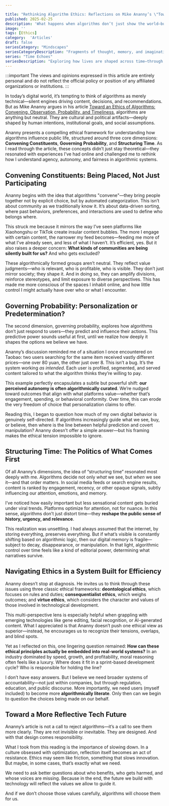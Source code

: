 ```yaml
---

title: "Rethinking Algorithm Ethics: Reflections on Mike Ananny’s \"Toward an Ethics of Algorithms\""
published: 2025-02-25
description: 'What happens when algorithms don’t just show the world—but shape how we think within it?'
image: ''
tags: [Ethics]
category:  'Articles'
draft: false
seriesCategory: "Mindscapes"
seriesCategoryDescription: "Fragments of thought, memory, and imagination—tracing the shifting landscapes of the mind. Through personal musings and reflections, each piece explores the subtle connections between being, time, and meaning"
series: "Time Echoes"
seriesDescription: "Exploring how lives are shaped across time—through the stories we remember, the systems we build, and the futures we envision. This series gathers fragments of thought where technology meets humanity"
---
```


:::important
The views and opinions expressed in this article are entirely personal and do not reflect the official policy or position of any affiliated organizations or institutions.
:::

In today’s digital world, it’s tempting to think of algorithms as merely technical—silent engines driving content, decisions, and recommendations. But as Mike Ananny argues in his article [Toward an Ethics of Algorithms: Convening, Observation, Probability, and Timeliness](https://journals.sagepub.com/doi/10.1177/0162243915606523), algorithms are anything but neutral. They are cultural and political artifacts—deeply shaped by human intentions, institutional goals, and social assumptions.

Ananny presents a compelling ethical framework for understanding how algorithms influence public life, structured around three core dimensions: **Convening Constituents**, **Governing Probability**, and **Structuring Time**. As I read through the article, these concepts didn’t just stay theoretical—they resonated with experiences I’ve had online and challenged me to rethink how I understand agency, autonomy, and fairness in algorithmic systems.

## Convening Constituents: Being Placed, Not Just Participating

Ananny begins with the idea that algorithms "convene"—they bring people together not by explicit choice, but by automated categorization. This isn’t about community as we traditionally know it. It’s about data-driven sorting, where past behaviors, preferences, and interactions are used to define who belongs where.

This struck me because it mirrors the way I’ve seen platforms like Xiaohongshu or TikTok create insular content bubbles. The more I engage with certain content, the narrower my feed becomes—feeding me more of what I’ve already seen, and less of what I haven’t. It’s efficient, yes. But it also raises a deeper concern: **What kinds of communities are being silently built for us?** And who gets excluded?

These algorithmically formed groups aren’t neutral. They reflect value judgments—who is relevant, who is profitable, who is visible. They don’t just mirror society; they shape it. And in doing so, they can amplify divisions, reinforce stereotypes, and limit exposure to diverse perspectives. This has made me more conscious of the spaces I inhabit online, and how little control I might actually have over who or what I encounter.

## Governing Probability: Personalization or Predetermination?

The second dimension, governing probability, explores how algorithms don’t just respond to users—they predict and influence their actions. This predictive power sounds useful at first, until we realize how deeply it shapes the options we believe we have.

Ananny’s discussion reminded me of a situation I once encountered on Taobao: two users searching for the same item received vastly different prices—one over 80 yuan, the other just over 8. This isn’t a bug. It’s the system working *as intended*. Each user is profiled, segmented, and served content tailored to what the algorithm thinks they’re willing to pay.

This example perfectly encapsulates a subtle but powerful shift: **our perceived autonomy is often algorithmically curated**. We’re nudged toward outcomes that align with what platforms value—whether that’s engagement, spending, or behavioral conformity. Over time, this can erode the very freedom of choice that personalization claims to offer.

Reading this, I began to question how much of my own digital behavior is genuinely self-directed. If algorithms increasingly guide what we see, buy, or believe, then where is the line between helpful prediction and covert manipulation? Ananny doesn’t offer a simple answer—but his framing makes the ethical tension impossible to ignore.

## Structuring Time: The Politics of What Comes First

Of all Ananny’s dimensions, the idea of “structuring time” resonated most deeply with me. Algorithms decide not only *what* we see, but *when* we see it—and that order matters. In social media feeds or search engine results, content is ranked by engagement, recency, or other opaque signals, subtly influencing our attention, emotions, and memory.

I’ve noticed how easily important but less sensational content gets buried under viral trends. Platforms optimize for attention, not for nuance. In this sense, algorithms don’t just distort time—they **reshape the public sense of history, urgency, and relevance**.

This realization was unsettling. I had always assumed that the internet, by storing everything, preserves everything. But if what’s visible is constantly shifting based on algorithmic logic, then our digital memory is fragile—subject to decay, disappearance, or manipulation. In that light, algorithmic control over time feels like a kind of editorial power, determining what narratives survive.

## Navigating Ethics in a System Built for Efficiency

Ananny doesn’t stop at diagnosis. He invites us to think through these issues using three classic ethical frameworks: **deontological ethics**, which focuses on rules and duties; **consequentialist ethics**, which weighs outcomes; and **virtue ethics**, which considers the character and values of those involved in technological development.

This multi-perspective lens is especially helpful when grappling with emerging technologies like gene editing, facial recognition, or AI-generated content. What I appreciated is that Ananny doesn’t push one ethical view as superior—instead, he encourages us to recognize their tensions, overlaps, and blind spots.

Yet as I reflected on this, one lingering question remained: **How can these ethical principles actually be embedded into real-world systems?** In an industry dominated by speed, growth, and profitability, moral reasoning often feels like a luxury. Where does it fit in a sprint-based development cycle? Who is responsible for holding the line?

I don’t have easy answers. But I believe we need broader systems of accountability—not just within companies, but through regulation, education, and public discourse. More importantly, we need users (myself included) to become more **algorithmically literate**. Only then can we begin to question the choices being made on our behalf.

## Toward a More Reflective Tech Future

Ananny’s article is not a call to reject algorithms—it’s a call to see them more clearly. They are not invisible or inevitable. They are designed. And with that design comes responsibility.

What I took from this reading is the importance of slowing down. In a culture obsessed with optimization, reflection itself becomes an act of resistance. Ethics may seem like friction, something that slows innovation. But maybe, in some cases, that’s exactly what we need.

We need to ask better questions about who benefits, who gets harmed, and whose voices are missing. Because in the end, the future we build with technology will reflect the values we allow to guide it.

And if we don’t choose those values carefully, algorithms will choose them for us.


